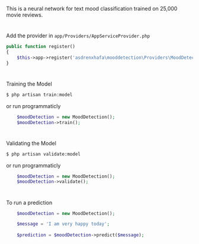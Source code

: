 This is a neural network for text mood classification trained on 25,000 movie reviews. 
# 
Add the provider in ```app/Providers/AppServiceProvider.php```
```php
public function register()
{
    $this->app->register('asdrenxhafa\mooddetection\Providers\MoodDetectionCommandServiceProvider');
}
```
#
Training the Model
```bash 
$ php artisan train:model
```

or run programmaticly
```php
    $moodDetection = new MoodDetection();
    $moodDetection->train();
```
#
Validating the Model
```bash 
$ php artisan validate:model
```

or run programmaticly
```php
    $moodDetection = new MoodDetection();
    $moodDetection->validate();
```
# 
To run a prediction
```php
    $moodDetection = new MoodDetection();

    $message = 'I am very happy today';
    
    $prediction = $moodDetection->predict($message);
```
